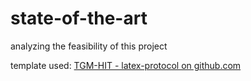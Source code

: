 # state-of-the-art
analyzing the feasibility of this project





template used: [TGM-HIT - latex-protocol on github.com](https://github.com/TGM-HIT/latex-protocol)